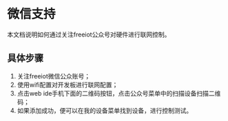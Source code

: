# 微信支持  
本文档说明如何通过关注freeiot公众号对硬件进行联网控制。  

## 具体步骤    

1. 关注freeiot微信公众账号；  
2. 使用wifi配置对开发板进行联网配置；  
3. 点击web ide手机下面的二维码按钮，点击公众号菜单中的扫描设备扫描二维码；  
4. 如果添加成功，便可以在我的设备菜单找到设备，进行控制测试。  